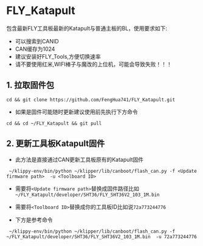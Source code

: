# FLY_Katapult

包含最新FLY工具板最新的Katapult与普通主板的BL，使用要求如下:

* 可以搜索到CANID
* CAN缓存为1024
* 建议安装好FLY_Tools,方便切换速率
* 请不要使用红米,WIFI棒子与魔改的上位机，可能会导致失败！！！

## 1. 拉取固件包

```
cd && git clone https://github.com/FengHua741/FLY_Katapult.git
```

* 如果是固件可能随时更新建议使用前先执行下方命令

```
cd && cd ~/FLY_Katapult && git pull
```

## 2. 更新工具板Katapult固件

* 此方法是直接通过CAN更新工具板原有的Katapult固件

```
 ~/klippy-env/bin/python ~/klipper/lib/canboot/flash_can.py -f <Update firmware path>  -u <Toolboard ID>
```

* 需要将`<Update firmware path>`替换成固件路径比如 `~/FLY_Katapult/developer/SHT36/FLY_SHT36V2_103_1M.bin`
* 需要将`<Toolboard ID>`替换成你的工具板ID比如说`72a773244776`

* 下方是参考命令

```
 ~/klippy-env/bin/python ~/klipper/lib/canboot/flash_can.py -f ~/FLY_Katapult/developer/SHT36/FLY_SHT36V2_103_1M.bin  -u 72a773244776
```

